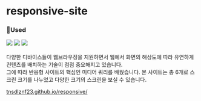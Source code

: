 # responsive-site

### 🌱Used<br/>
<img src="https://img.shields.io/badge/HTML-FF6B6B?style=flat-square&logo=Html5&logoColor=white"/>  <img src="https://img.shields.io/badge/CSS3-18A5D6?style=flat-square&logo=CSS3&logoColor=white"/> <img src="https://img.shields.io/badge/Javascript-FFBB00?style=flat-square&logo=Javascript&logoColor=white"/><br/><br/>
다양한 디바이스들이 웹브라우징을 지원하면서 웹에서 화면의 해상도에 따라 유연하게 컨텐츠를 배치하는 기술이 점점 중요해지고 있습니다.<br/>
그에 따라 반응형 사이트의 핵심인 미디어 쿼리를 배웠습니다. 본 사이트는 총 6개로 스크린 크기를 나누었고 다양한 크기의 스크린을 보실 수 있습니다.


<a href='tnsdlznf23.github.io/mega/'>tnsdlznf23.github.io/responsive/</a>
